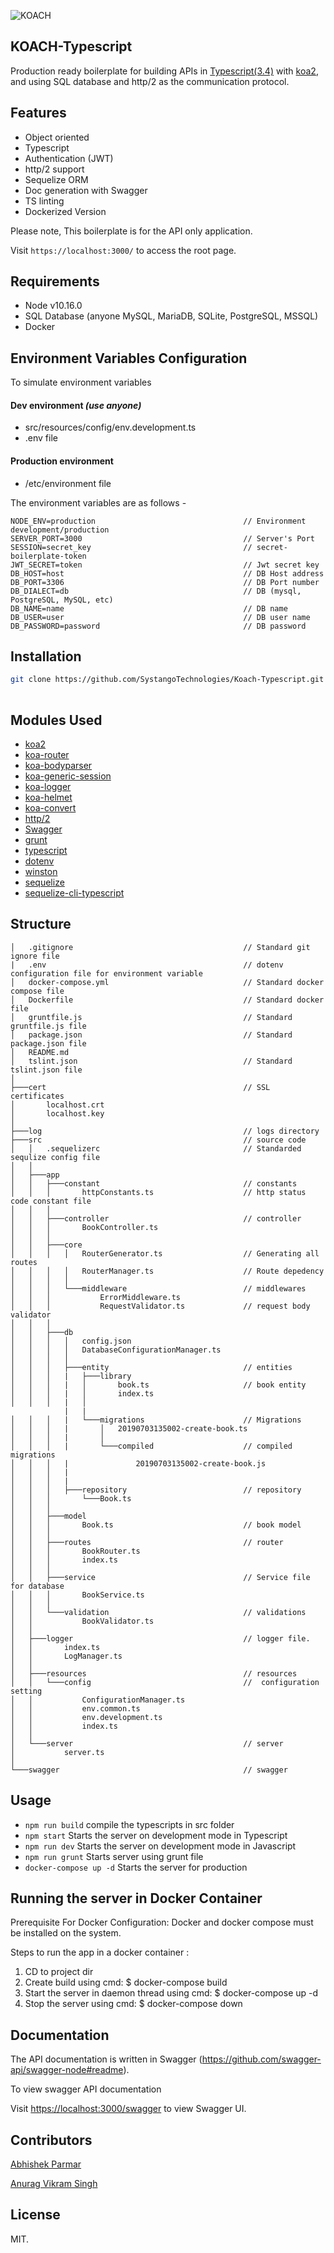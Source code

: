 ![KOACH](https://github.com/SystangoTechnologies/Koach/raw/master/static/koach.png)

## KOACH-Typescript
Production ready boilerplate for building APIs in [Typescript(3.4)](https://www.typescriptlang.org/) with [koa2](https://github.com/koajs/koa/), and using SQL database and http/2 as the communication protocol.


## Features
* Object oriented
* Typescript
* Authentication (JWT)
* http/2 support
* Sequelize ORM
* Doc generation with Swagger
* TS linting
* Dockerized Version

Please note, This boilerplate is for the API only application.

Visit `https://localhost:3000/` to access the root page.

## Requirements
* Node v10.16.0
* SQL Database (anyone MySQL, MariaDB, SQLite, PostgreSQL, MSSQL)
* Docker

## Environment Variables Configuration
To simulate environment variables
#### Dev environment *(use anyone)*
- src/resources/config/env.development.ts
- .env file

####  Production environment
- /etc/environment file

The environment variables are as follows -
```
NODE_ENV=production                                 // Environment development/production
SERVER_PORT=3000                                    // Server's Port
SESSION=secret_key                                  // secret-boilerplate-token
JWT_SECRET=token                                    // Jwt secret key
DB_HOST=host                                        // DB Host address
DB_PORT=3306                                        // DB Port number
DB_DIALECT=db                                       // DB (mysql, PostgreSQL, MySQL, etc)
DB_NAME=name                                        // DB name
DB_USER=user                                        // DB user name
DB_PASSWORD=password                                // DB password
```

## Installation
```bash
git clone https://github.com/SystangoTechnologies/Koach-Typescript.git
 
```

## Modules Used
* [koa2](https://github.com/koajs/koa)
* [koa-router](https://github.com/alexmingoia/koa-router)
* [koa-bodyparser](https://github.com/koajs/bodyparser)
* [koa-generic-session](https://github.com/koajs/generic-session)
* [koa-logger](https://github.com/koajs/logger)
* [koa-helmet](https://github.com/venables/koa-helmet)
* [koa-convert](https://github.com/koajs/convert)
* [http/2](https://github.com/molnarg/node-http2)
* [Swagger](https://github.com/swagger-api/)
* [grunt](https://github.com/gruntjs/grunt)
* [typescript](https://github.com/Microsoft/TypeScript)
* [dotenv](https://github.com/motdotla/dotenv)
* [winston](https://github.com/winstonjs/winston)
* [sequelize](https://github.com/sequelize/sequelize)
* [sequelize-cli-typescript](https://github.com/douglas-treadwell/sequelize-cli-typescript)
## Structure
```
│   .gitignore                                      // Standard git ignore file
|   .env                                            // dotenv configuration file for environment variable
│   docker-compose.yml                              // Standard docker compose file
│   Dockerfile                                      // Standard docker file
│   gruntfile.js                                    // Standard  gruntfile.js file
│   package.json                                    // Standard package.json file
│   README.md
│   tslint.json                                     // Standard tslint.json file
│
├───cert                                            // SSL certificates
│       localhost.crt
│       localhost.key
│
├───log                                             // logs directory
├───src                                             // source code
│   │   .sequelizerc                                // Standarded sequlize config file
│   │
│   ├───app
│   │   ├───constant                                // constants
│   │   │       httpConstants.ts                    // http status code constant file
│   │   │
│   │   ├───controller                              // controller
│   │   │       BookController.ts
│   │   │
│   │   ├───core
│   │   │   │   RouterGenerator.ts                  // Generating all routes
│   │   │   │   RouterManager.ts                    // Route depedency
│   │   │   │
│   │   │   └───middleware                          // middlewares
│   │   │           ErrorMiddleware.ts 
│   │   │           RequestValidator.ts             // request body validator
│   │   │
│   │   ├───db
│   │   │   │   config.json
│   │   │   │   DatabaseConfigurationManager.ts
│   │   │   │
│   │   │   ├───entity                              // entities
│   │   │   |   ├───library
│   │   │   |   │       book.ts                     // book entity
│   │   │   |   │       index.ts
│   │   │   |   │
            |   |
│   │   │   |   └───migrations                      // Migrations
│   │   │   |       │   20190703135002-create-book.ts
│   │   │   |       │
│   │   │   |       └───compiled                    // compiled migrations
│   │   │   |               20190703135002-create-book.js       
│   │   │   |
│   │   │   |
│   │   │   ├───repository                          // repository
│   │   │       └───Book.ts        
│   │   │   
│   │   ├───model
│   │   │       Book.ts                             // book model
│   │   │ 
│   │   ├───routes                                  // router
│   │   │       BookRouter.ts
│   │   │       index.ts
│   │   │
│   │   ├───service                                 // Service file for database
│   │   │       BookService.ts
│   │   │
│   │   └───validation                              // validations
│   │           BookValidator.ts
│   │
│   ├───logger                                      // logger file.
│   │       index.ts
│   │       LogManager.ts
│   │
│   ├───resources                                   // resources
│   │   └───config                                  //  configuration setting
│   │           ConfigurationManager.ts
│   │           env.common.ts
│   │           env.development.ts
│   │           index.ts
│   │
│   └───server                                      // server
│           server.ts
│
└───swagger                                         // swagger
```


## Usage
* `npm run build` compile the typescripts in src folder
* `npm start` Starts the server on development mode in Typescript
* `npm run dev` Starts the server on development mode in Javascript
* `npm run grunt` Starts server using grunt file
* `docker-compose up -d` Starts the server for production 

## Running the server in Docker Container

Prerequisite For Docker Configuration: Docker and docker compose must be installed on the system.

Steps to run the app in a docker container :
  1. CD to project dir
  2. Create build using cmd: $ docker-compose build
  3. Start the server in daemon thread using cmd: $ docker-compose up -d 
  4. Stop the server using cmd: $ docker-compose down

## Documentation
The API documentation is written in Swagger (https://github.com/swagger-api/swagger-node#readme).

To view swagger API documentation

Visit [https://localhost:3000/swagger](https://localhost:3000/swagger) to view Swagger UI.

## Contributors

[Abhishek Parmar](https://www.linkedin.com/in/abhishek-parmar-19a875122/)

[Anurag Vikram Singh](https://www.linkedin.com/in/anuragvikramsingh/)

## License
MIT.
